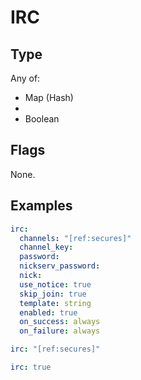 # IRC



## Type

Any of:

* Map (Hash)
* 
* Boolean

## Flags

None.


## Examples

```yaml
irc:
  channels: "[ref:secures]"
  channel_key: 
  password: 
  nickserv_password: 
  nick: 
  use_notice: true
  skip_join: true
  template: string
  enabled: true
  on_success: always
  on_failure: always
```

```yaml
irc: "[ref:secures]"

```

```yaml
irc: true

```
